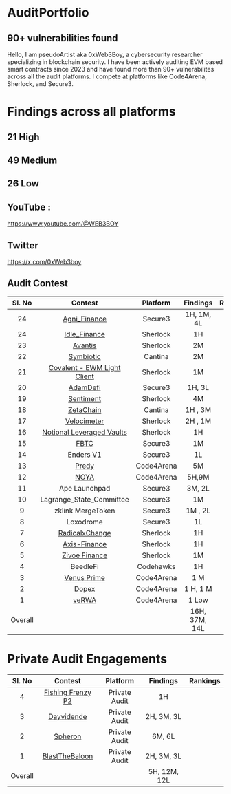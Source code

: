 # AuditPortfolio
## 90+ vulnerabilities found 
Hello, I am pseudoArtist aka 0xWeb3Boy, a cybersecurity researcher specializing in blockchain security. I have been actively auditing EVM based smart contracts since 2023 and have found more than 90+ vulnerabilites across all the audit platforms. I compete at platforms like Code4Arena, Sherlock, and Secure3.

# Findings across all platforms

## 21 High 
## 49 Medium 
## 26 Low 

## YouTube :
https://www.youtube.com/@WEB3BOY
## Twitter
https://x.com/0xWeb3boy

## Audit Contest

| Sl. No| Contest | Platform | Findings | Rankings | 
|:--:|:--:|:--:|:--:|:--:|
|24| [Agni_Finance](https://www.linkedin.com/feed/update/urn:li:activity:7282071309138718721/) | Secure3 |  1H, 1M, 4L | #7 |  
|24| [Idle_Finance](https://audits.sherlock.xyz/contests/571/leaderboard) | Sherlock |  1H | #7 |  
|23| [Avantis](https://audits.sherlock.xyz/contests/485/leaderboard) | Sherlock |  2M | #13 |  
|22| [Symbiotic](https://cantina.xyz/competitions/8bab566e-a6d4-4c1b-9f28-71a94bfd1da2/leaderboard) | Cantina |  2M | #7 |  
|21| [Covalent - EWM Light Client](https://audits.sherlock.xyz/contests/618/leaderboard) | Sherlock |  1M | #3 |  
|20| [AdamDefi](https://app.secure3.io/b14f6c27c9?tab=submission) | Secure3| 1H, 3L |  |  
|19| [Sentiment](https://github.com/sherlock-audit/2024-06-velocimeter-judging/issues) | Sherlock |  4M | #17 |  
|18| [ZetaChain](https://cantina.xyz/competitions/80a33cf0-ad69-4163-a269-d27756aacb5e/leaderboard) | Cantina |1H , 3M | #20 |  
|17| [Velocimeter](https://github.com/sherlock-audit/2024-06-velocimeter-judging/issues) | Sherlock | 2H , 1M | -- |  
|16| [Notional Leveraged Vaults](https://github.com/sherlock-audit/2024-06-leveraged-vaults-judging/issues/28) |Sherlock| 1H | -- |  
|15| [FBTC](https://app.secure3.io/614576bf93?tab=winners) | Secure3 |1M | #7 |  
|14| [Enders V1](https://app.secure3.io/16a8f0eebf?tab=winners) | Secure3| 1L | #15 |  
|13| [Predy](https://code4rena.com/audits/2024-05-predy#top) | Code4Arena|5M | #18  |  
|12| [NOYA](https://code4rena.com/audits/2024-04-noya#top) | Code4Arena|5H,9M | #21 | 
|11| Ape Launchpad | Secure3|3M, 2L | #4  |
|10| Lagrange_State_Committee| Secure3 |1M | #4  | 
|9| zklink MergeToken| Secure3 |1M , 2L | - |
|8| Loxodrome| Secure3 |1L | --  | 
|7| [RadicalxChange](https://audits.sherlock.xyz/contests/191/leaderboard) | Sherlock|1H | #4  | 
|6| [Axis-Finance](https://audits.sherlock.xyz/contests/206/leaderboard) | Sherlock|1H | #10  | 
|5| [Zivoe Finance](https://audits.sherlock.xyz/contests/280/leaderboard) | Sherlock |1M |  |  
|4| BeedleFi | Codehawks |1H | #113 |  
|3| [Venus Prime](https://code4rena.com/audits/2023-09-venus-prime) |Code4Arena |1 M | #53  |  
|2| [Dopex](https://code4rena.com/audits/2023-08-dopex) |Code4Arena |1 H, 1 M | #110  |
|1| [veRWA](https://code4rena.com/reports/2023-08-verwa) |Code4Arena| 1 Low | #104 | 
| Overall |  || 16H, 37M, 14L  ||

# Private Audit Engagements


| Sl. No| Contest | Platform | Findings | Rankings | 
|:--:|:--:|:--:|:--:|:--:|
|4| [Fishing Frenzy P2 ](https://github.com/user-attachments/files/18550574/Fishing.Frenzy.P2.Audit-.Sub7.Security-.230125.pdf) | Private Audit |  1H |  |  
|3| [Dayvidende](https://github.com/user-attachments/files/18550559/Dayvidende.Smart.Contracts.Audit.Report.-.QuillAudits.pdf)| Private Audit |  2H, 3M, 3L ||  
|2| [Spheron](https://docs.google.com/document/d/1nsINf2kfcF2pQiYv6sg9yZqBrFImw5YOda9hwstDKok/edit?tab=t.0) |Private Audit| 6M, 6L|  |  
|1| [BlastTheBaloon](https://github.com/user-attachments/files/18550529/SUB7_REPORT_BTB.smart.contract.audit.Final.Report_20241030-101924.pdf) | Private Audit |  2H, 3M, 3L |  |  
| Overall |  || 5H, 12M, 12L  ||










